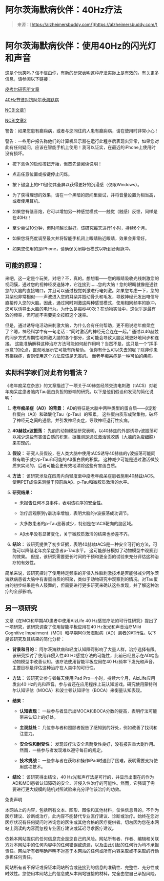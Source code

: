 <!--yml

分类: 未分类

日期: 2024-05-27 15:12:26

-->

# 阿尔茨海默病伙伴：40Hz疗法

> 来源：[https://alzheimersbuddy.com/](https://alzheimersbuddy.com/)

# 阿尔茨海默病伙伴：使用40Hz的闪光灯和声音

这是个玩笑吗？信不信由你，有新的研究表明这种疗法实际上是有效的。有关更多信息，请参阅以下链接：

[皮考尔研究所文章](https://picower.mit.edu/news/40-hz-vibrations-reduce-alzheimers-pathology-symptoms-mouse-models)

[40Hz节律对抗阿尔茨海默病](https://picower.mit.edu/discoveries/40hz-rhythms-fight-alzheimers-cellular-and-molecular-level)

[NCBI文章1](https://www.ncbi.nlm.nih.gov/pmc/articles/PMC10379682/)

[NCBI文章2](https://www.ncbi.nlm.nih.gov/pmc/articles/PMC9023125/)

警告：如果您患有癫痫病，或者与您同住的人患有癫痫病，请在使用时非常小心！

警告：一些用户报告称他们的计算机显示器在运行此程序后表现出异常，如果您对此有任何疑问，应该在智能手机上使用！我可以证实，在最近的iPhone上使用时没有损坏。

+   按下蓝色的启动按钮开始，但首先请阅读说明！

+   点击任意位置或按键停止闪烁。

+   按下键盘上的F11键使其全屏以获得更好的沉浸感（仅限Windows）。

+   为了获得理想的效果，请在一个黑暗的房间里尝试，并将音量设置为相当高，或者使用耳机。

+   如果您有低音炮，它可以增加另一种感觉模式——触觉（触感）反馈，同样是在40Hz！

+   至少尝试10分钟，但时间越长越好。该研究每天进行1小时，持续6个月。

+   如果您将亮度调至最大并将智能手机闭上眼睛贴近眼睛，效果会非常好。

+   如果您使用的是iPhone，请确保关闭静音模式以听到音频脉冲。

## 可能的原理：

来吧，这一定是个玩笑，对吧？不，真的。想想看——您的眼睛吸收光线刺激您的视网膜，通过您的视神经发送脉冲，它连接到……您的大脑！您的眼睛就像是通往您的大脑的直接端口，并且可以通过视觉刺激进行电刺激。如果您考虑一下，您的耳朵也非常相似——声波进入您的耳朵并振动骨头和毛发，导致神经元发出电信号直接传入您的大脑。因此，通过同时刺激这两种感觉模式，使用相同频率的脉冲，您可以诱导出大脑的电行为。为什么是每秒40次？在动物实验中，这似乎是最有效的频率，但可能不需要完全按照这个速率。

但是，通过诱导电活动来刺激大脑，为什么会有任何帮助，更不用说老年痴呆症了？嗯，神经科学中有一句老话：“同时激活的神经元会连在一起。” 通过以40赫兹的同步方式周期性地刺激大脑的各个部分，这可能会导致大脑区域更好地同步和连接。 这能准确解释这种治疗方法可能如何起作用吗？当然不是，这只是一个“挥手示意”的论点，直观地展示它可能有所帮助。 但你有什么可以失去的呢？除非你患有癫痫症，否则使用这个方法应该是无害的。 而老年痴呆症是一种可怕的疾病。

## 实际科学家们对此有何看法？

《老年痴呆症杂志》的文章描述了一项关于40赫兹经颅交流电刺激（tACS）对老年痴呆症患者脑内Tau蛋白负担的影响的研究。以下是他们假设和发现的简化说明：

1.  **老年痴呆症（AD）的背景：** AD的特征是大脑中两种类型的蛋白质——β淀粉样蛋白（Aβ）和磷酸化Tau（p-Tau）的积累。 这些蛋白质形成聚集物，破坏了神经元之间的通信，并引发神经炎症，导致神经退行性疾病。

1.  **40赫兹γ波振荡：** 先前的动物模型研究表明，以40赫兹的外部诱导γ波振荡可以减少这些有害蛋白质的积累，据推测是通过激活微胶质（大脑的免疫细胞）来实现的。

1.  **假设：** 研究人员假设，在人类大脑中使用tACS诱导40赫兹的γ波振荡可能同样有助于减少p-Tau和可能的Aβ蛋白质的积累。 这种减少可能是通过激活微胶质来实现的，后者可能会更有效地清除这些有害蛋白质。

1.  **方法：** 该研究涉及在四周内向轻度至中度老年痴呆症患者施用40赫兹tACS。 使用PET成像来测量干预前后Aβ、p-Tau和微胶质激活的水平。

1.  **研究结果：**

    +   未报告任何不良事件，表明该程序的安全性。

    +   治疗后观察到γ谱功率增加，表明大脑的γ波振荡成功调节。

    +   大多数患者的p-Tau显著减少，特别是在tACS靶向的脑区域。

    +   Aβ水平没有显著变化，关于微胶质激活的结果也参差不齐。

1.  **结论：** 该研究提供了初步证据，表明40赫兹tACS是一种安全可行的方法，可能可以降低老年痴呆症患者p-Tau水平。 这可能部分模拟了动物模型中观察到的效果。 但是，该研究需要更长时间的干预和更全面的试验来充分评估这种治疗的有效性。

简单来说，该研究探讨了使用特定频率的非侵入性脑刺激技术是否能够减少阿尔茨海默病患者大脑中有害蛋白质的积聚，类似于动物研究中观察到的情况。对Tau蛋白的初步结果是令人鼓舞的，但需要进行更多研究来确认这些发现，并了解这种治疗的全部影响。

## 另一项研究

文章《在MCI和早期AD患者中使用AlzLife 40 Hz感觉疗法的可行性研究》提出了一项研究，该研究调查了使用智能平板应用在40 Hz发光和声音治疗Mild Cognitive Impairment（MCI）和早期阿尔茨海默病（AD）患者的可行性。以下是该研究及其结果的简化分析：

+   **背景和目的：** 阿尔茨海默病和轻度认知障碍影响了大量人群，治疗选择有限。该研究探讨了使用非侵入性40 Hz感觉疗法的可能性，此前已经显示在AD啮齿动物模型中改善认知。该疗法使用智能平板应用在40 Hz频率下发光和声音。主要目标是评估这种治疗在人类中的可行性。

+   **方法：** 该研究让参与者每天使用iPad Pro一小时，持续六个月，AlzLife应用发出40 Hz的光和声音。参与者还在应用程序上玩认知游戏。研究使用蒙特利尔认知评估（MOCA）和波士顿认知评估（BOCA）来衡量认知表现。

+   **结果：**

    +   **认知表现：** 一些参与者显示出MOCA和BOCA分数的提高，表明疗法可能带来认知上的好处。

    +   **主观益处：** 几位参与者和照顾者报告了感知到的好处，例如改善了找词和注意力。

    +   **安全性和耐受性：** 发现该疗法安全且耐受性良好，没有报告重大副作用。然而，一些参与者发现难以遵守每日的规定。

    +   **技术挑战：** 一些参与者在获取和操作iPad时遇到了困难，表明需要支持使用这项技术。

+   **结论：** 该研究得出结论，40 Hz光和声疗法是可行的，并显示出潜在的作为AD和MCI患者认知障碍的安全、非侵入性治疗的可能性。然而，它强调了需要进行更大规模的随机对照试验来充分评估该治疗的功效。

免责声明

本网站上的内容，包括所有文本、图形、图像和其他材料，仅供信息目的，不作为医疗建议、诊断或治疗。此内容不能替代专业医疗建议、诊断或治疗。始终在您对医疗状况有任何疑问时咨询您的医生或其他合格的医疗提供者。切勿因为您在本网站上阅读的内容而忽视专业医疗建议或延迟寻求医疗建议。

依赖本网站提供的任何信息完全是您自己的风险。网站所有者、作者、编辑和关联方对本网站中的任何内容中的任何错误或遗漏，以及由此引起的任何行为均不承担责任。网站所有者明确声明不对基于本网站的任何或所有内容采取或不采取的行动承担任何责任。

网站所有者不保证或保证本网站所含或链接到的信息的准确性、完整性、充分性或时效性。您使用本网站上的信息或从本网站链接的材料，完全由您自己承担风险。

<canvas id="canvas"></canvas>

